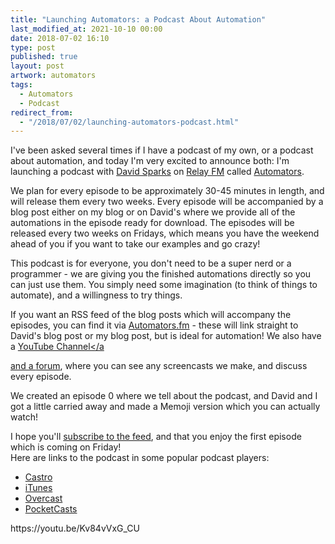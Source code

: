 ```yaml
---
title: "Launching Automators: a Podcast About Automation"
last_modified_at: 2021-10-10 00:00
date: 2018-07-02 16:10
type: post
published: true
layout: post
artwork: automators
tags:
  - Automators
  - Podcast
redirect_from:
  - "/2018/07/02/launching-automators-podcast.html"
---
```



  I've been asked several times if I have a podcast of my own, or a podcast
  about automation, and today I'm very excited to announce both: I'm launching a
  podcast with <a href="https://macsparky.com">David Sparks</a> on
  <a href="https://relay.fm">Relay FM</a> called
  <a href="https://automators.fm">Automators</a>.  

<!--more-->

  We plan for every episode to be approximately 30-45 minutes in length, and
  will release them every two weeks. Every episode will be accompanied by a blog
  post either on my blog or on David's where we provide all of the automations
  in the episode ready for download. The episodes will be released every two
  weeks on Fridays, which means you have the weekend ahead of you if you want to
  take our examples and go crazy!  

  This podcast is for everyone, you don't need to be a super nerd or a
  programmer - we are giving you the finished automations directly so you can
  just use them. You simply need some imagination (to think of things to
  automate), and a willingness to try things.  

  If you want an RSS feed of the blog posts which will accompany the episodes,
  you can find it via <a href="https://automators.fm">Automators.fm</a> - these
  will link straight to David's blog post or my blog post, but is ideal for
  automation! We also have a
  <a href="https://www.youtube.com/channel/UCvpU-_RS85Y7q5PZsAaH87w"
    >YouTube Channel</a
  >
  and a <a href="https://talk.automators.fm">forum</a>, where you can see any
  screencasts we make, and discuss every episode.  

  We created an episode 0 where we tell about the podcast, and David and I got a
  little carried away and made a Memoji version which you can actually watch!  

  I hope you'll <a href="https://relay.fm/automators">subscribe to the feed</a>,
  and that you enjoy the first episode which is coming on Friday!  
Here are links to the podcast in some popular podcast players:  
<ul>
  <li>
    <a href="https://castro.fm/podcast/62af351b-5cc2-4845-9285-8b9da25846ae"
      >Castro</a
    >
  </li>
  <li><a href="https://itunes.apple.com/us/podcast/id1406364168">iTunes</a></li>
  <li>
    <a href="https://overcast.fm/itunes1406364168/automators">Overcast</a>
  </li>
  <li><a href="https://pca.st/SYSe">PocketCasts</a></li>
</ul>
https://youtu.be/Kv84vVxG_CU  

